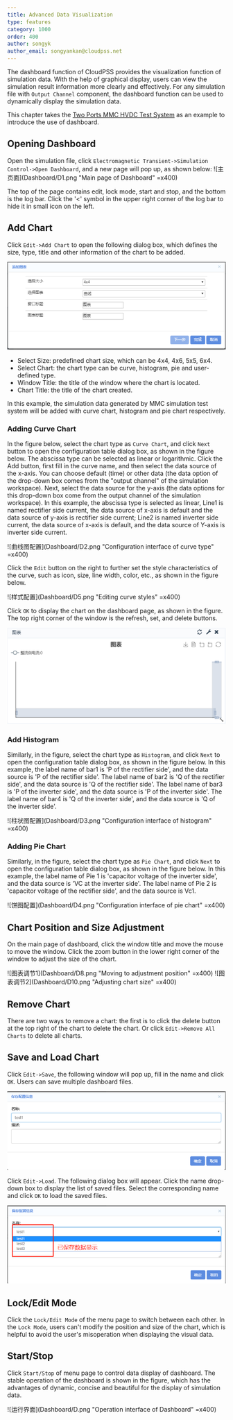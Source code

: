 ```yaml
---
title: Advanced Data Visualization
type: features
category: 1000
order: 400
author: songyk
author_email: songyankan@cloudpss.net
---
```


The dashboard function of CloudPSS provides the visualization function of simulation data. With the help of graphical display, users can view the simulation result information more clearly and effectively. For any simulation file with `Output Channel` component, the dashboard function can be used to dynamically display the simulation data.

This chapter takes the [Two Ports MMC HVDC Test System](../examples/MMC.md) as an example to introduce the use of dashboard.

## Opening Dashboard

Open the simulation file, click `Electromagnetic Transient->Simulation Control->Open Dashboard`, and a new page will pop up, as shown below:
![主页面](Dashboard/D1.png "Main page of Dashboard" =x400)

The top of the page contains edit, lock mode, start and stop, and the bottom is the log bar. Click the '<' symbol in the upper right corner of the log bar to hide it in small icon on the left.

## Add Chart

Click `Edit->Add Chart` to open the following dialog box, which defines the size, type, title and other information of the chart to be added.

![添加图表](Dashboard/D6.png 'The window of adding chart')

- Select Size: predefined chart size, which can be 4x4, 4x6, 5x5, 6x4.
- Select Chart: the chart type can be curve, histogram, pie and user-defined type.
- Window Title: the title of the window where the chart is located.
- Chart Title: the title of the chart created.

In this example, the simulation data generated by MMC simulation test system will be added with curve chart, histogram and pie chart respectively.

### Adding Curve Chart

In the figure below, select the chart type as `Curve Chart`, and click `Next` button to open the configuration table dialog box, as shown in the figure below. The abscissa type can be selected as linear or logarithmic. Click the Add button, first fill in the curve name, and then select the data source of the x-axis. You can choose default (time) or other data (the data option of the drop-down box comes from the "output channel" of the simulation workspace). Next, select the data source for the y-axis (the data options for this drop-down box come from the output channel of the simulation workspace). In this example, the abscissa type is selected as linear, Line1 is named rectifier side current, the data source of x-axis is default and the data source of y-axis is rectifier side current; Line2 is named inverter side current, the data source of x-axis is default, and the data source of Y-axis is inverter side current.

![曲线图配置](Dashboard/D2.png "Configuration interface of curve type" =x400)

Click the `Edit` button on the right to further set the style characteristics of the curve, such as icon, size, line width, color, etc., as shown in the figure below.

![样式配置](Dashboard/D5.png "Editing curve styles" =x400)

Click `OK` to display the chart on the dashboard page, as shown in the figure. The top right corner of the window is the refresh, set, and delete buttons.

![图表窗口](Dashboard/D7.png 'The chart window')

### Add Histogram

Similarly, in the figure, select the chart type as `Histogram`, and click `Next` to open the configuration table dialog box, as shown in the figure below. In this example, the label name of bar1 is 'P of the rectifier side', and the data source is 'P of the rectifier side'. The label name of bar2 is 'Q of the rectifier side', and the data source is 'Q of the rectifier side'. The label name of bar3 is 'P of the inverter side', and the data source is 'P of the inverter side'. The label name of bar4 is 'Q of the inverter side', and the data source is 'Q of the inverter side'.

![柱状图配置](Dashboard/D3.png "Configuration interface of histogram" =x400)

### Adding Pie Chart

Similarly, in the figure, select the chart type as `Pie Chart`, and click `Next` to open the configuration table dialog box, as shown in the figure below. In this example, the label name of Pie 1 is 'capacitor voltage of the inverter side', and the data source is 'VC at the inverter side'. The label name of Pie 2 is 'capacitor voltage of the rectifier side', and the data source is Vc1.

![饼图配置](Dashboard/D4.png "Configuration interface of pie chart" =x400)

## Chart Position and Size Adjustment

On the main page of dashboard, click the window title and move the mouse to move the window. Click the zoom button in the lower right corner of the window to adjust the size of the chart.

![图表调节1](Dashboard/D8.png "Moving to adjustment position" =x400)
![图表调节2](Dashboard/D10.png "Adjusting chart size" =x400)

## Remove Chart

There are two ways to remove a chart: the first is to click the delete button at the top right of the chart to delete the chart. Or click `Edit->Remove All Charts` to delete all charts.

## Save and Load Chart

Click `Edit->Save`, the following window will pop up, fill in the name and click `OK`. Users can save multiple dashboard files.

![保存](Dashboard/D11.png 'Saving files')

Click `Edit->Load`. The following dialog box will appear. Click the name drop-down box to display the list of saved files. Select the corresponding name and click `OK` to load the saved files.

![加载](Dashboard/D12.png 'Loading files')

## Lock/Edit Mode

Click the `Lock/Edit Mode` of the menu page to switch between each other. In the `Lock Mode`, users can't modify the position and size of the chart, which is helpful to avoid the user's misoperation when displaying the visual data.

## Start/Stop

Click `Start/Stop` of menu page to control data display of dashboard. The stable operation of the dashboard is shown in the figure, which has the advantages of dynamic, concise and beautiful for the display of simulation data.

![运行界面](Dashboard/D.png "Operation interface of Dashboard" =x400)
